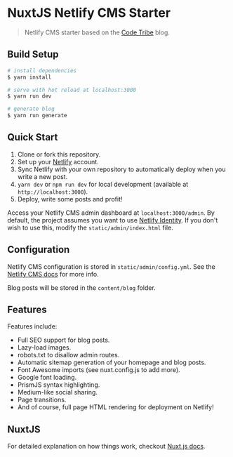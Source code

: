 # NuxtJS Netlify CMS Starter

> Netlify CMS starter based on the [Code Tribe](https://code-tribe.com) blog.

## Build Setup

``` bash
# install dependencies
$ yarn install

# serve with hot reload at localhost:3000
$ yarn run dev

# generate blog
$ yarn run generate
```

## Quick Start

1. Clone or fork this repository.
2. Set up your [Netlify](https://netlify.com) account.
3. Sync Netlify with your own repository to automatically deploy when you write a new post.
4. `yarn dev` or `npm run dev` for local development (available at `http://localhost:3000`).
5. Deploy, write some posts and profit!

Access your Netlify CMS admin dashboard at `localhost:3000/admin`. By default, the project assumes you want to use [Netlify Identity](https://www.netlify.com/docs/identity/). If you don't wish to use this, modify the `static/admin/index.html` file.

## Configuration

Netlify CMS configuration is stored in `static/admin/config.yml`. See the [Netlify CMS docs](https://www.netlifycms.org/docs/intro/) for more info.

Blog posts will be stored in the `content/blog` folder.

## Features

Features include:

- Full SEO support for blog posts.
- Lazy-load images.
- robots.txt to disallow admin routes.
- Automatic sitemap generation of your homepage and blog posts.
- Font Awesome imports (see nuxt.config.js to add more).
- Google font loading.
- PrismJS syntax highlighting.
- Medium-like social sharing.
- Page transitions.
- And of course, full page HTML rendering for deployment on Netlify!

## NuxtJS

For detailed explanation on how things work, checkout [Nuxt.js docs](https://nuxtjs.org).
